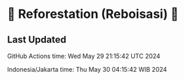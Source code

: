 
# 🌳 Reforestation (Reboisasi) 🌲

## Last Updated

GitHub Actions time: Wed May 29 21:15:42 UTC 2024

Indonesia/Jakarta time: Thu May 30 04:15:42 WIB 2024
